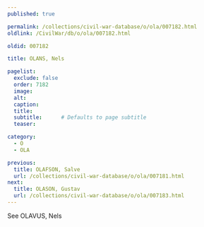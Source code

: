 ```yaml
---
published: true

permalink: /collections/civil-war-database/o/ola/007182.html
oldlink: /CivilWar/db/o/ola/007182.html

oldid: 007182

title: OLANS, Nels

pagelist:
  exclude: false
  order: 7182
  image: 
  alt:
  caption:
  title:
  subtitle:      # Defaults to page subtitle
  teaser:

category: 
  - O 
  - OLA

previous:
  title: OLAFSON, Salve
  url: /collections/civil-war-database/o/ola/007181.html  
next:
  title: OLASON, Gustav
  url: /collections/civil-war-database/o/ola/007183.html   
---
```

See OLAVUS, Nels